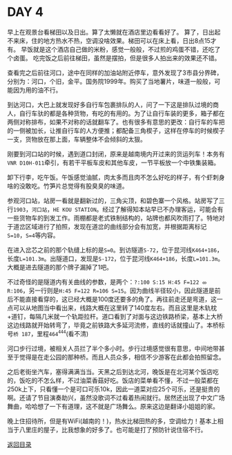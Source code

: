 
# DAY 4

早上在观景台看梯田以及日出。算了太懒就在酒店里边看看好了。
算了，日出起不来床，住的地方热水不热，空调没啥效果。梯田可以在床上看，日出8点15才有。
早饭就是这个酒店自己做的米粉，感觉一般般，不过煎的鸡蛋不错，还吃了个卤蛋。
吃完饭之后前往梯田，虽然是摆拍，但是很多人拍出来的效果还不错。
 
查看完之后前往河口，途中在同样的加油站附近停车，意外发现了3市县分界碑，分别为：河口，个旧，金平。国务院1999年。购买了当地薯片，味道一般般，可能因为用的油不行。

到达河口，大巴上就发现好多自行车包裹排队的人，问了一下这是排队过境的商人，自行车驮的都是各种货物，有吃的有用的。为了让自行车装的更多，箱子都在两侧对称排布，如果不对称的话就翻车了。也有很多有意思的更改：自行车的车把的一侧被加长，让推自行车的人方便推；都配备三角楔子，这样在停车的时候楔子一支，货物放在那上面，车辆整体不会倾斜的太狠。

刚要到河口站的时候，遇到道口封闭，原来是越南境内开过来的货运列车！本务有`VNR D10H-011`牵引，有若干平板车皮和其他车皮，一节平板放一个中铁集装箱。

卸下行李，吃午饭。午饭感觉油腻，肉太多而且肉不怎么好吃的样子，有个虾刺身啥的没敢吃。竹笋片总觉得有股臭臭的味道。

参观河口站，站房一看就是翻新过的，三角尖顶，和碧色寨一个风格。站房写了三行`1903`，`河口站`，`HE KOU STATION`。经过了解得知本站早已不办理客运，可能会有一些货物车的到发工作。雨棚都是老式铁制结构的，站牌也都风吹雨打了。特地对于道岔区域进行了拍照，发现在道岔的曲线部分会有加宽，并根据距离标记`S=10`，`S=4`等内容。

在进入岔芯之前的那个轨缝上标的是`S=0`。到访隧道`S-72`，位于昆河线`K464+186`，长度`L=101.3m`。出隧道口，发现是`S-172`，位于昆河线`K464+186`，长度`L=101.3m`。大概是进去隧道的那个牌子漏掉了1吧。

不过奇怪的是隧道内有关曲线的参数，是两个：`?:100 S:15 H:45 F=122 ⤄ R:106`，另一行则是`H:45 F=122 R=106 S=15`。因为曲线半径较小，因此隧道是前后不能直接看穿的，这已经大概是100度还要多的角了。再往前走还是弯道，这一点可以从地图当中看出来，线路大概在这里转了140度左右。而且这里是木轨枕+道钉，每隔几米就一个轨距拉杆。道口看到了对面与这边铁路桥梁，基本上大桥这边线路就开始转弯了，毕竟之前铁路大多延河流修，直线的话就撞山了。本桥标号`桥 187`，里程`464`<sup>`444`</sup>(看不清)

河口步行过境，被相关人员拦了半个多小时。步行过境感觉很有意思，中间地带甚至于觉得是在走公园的那种桥。而且人员众多，相信不少游客在此都会拍照留念。

之后老街坐汽车，塞得满满当当。天黑之后到达北河，晚饭是在北河某个饭店吃的，饭吃的不怎么样，不过油菜香菇好吃。饭店的菜单看不懂，不过一般菜都在250k上下，只看懂一个是可口可乐10k，因此一道菜对应25个可乐，还是挺贵的啊。还请了节目演奏助兴，虽然没歌词不过看着热闹就行。居然还出现了中文广场舞曲，哈哈想了一下有道理，这不就是广场舞么。原来这边是翻译小姐姐的家。

晚上住招待所，但是有WiFi(越南的！)，热水比梯田热的多，空调给力！基本上相当于八里庄的屋子，比我想象的好多了。也可能是打了预防针说住宿不行。

[返回目录](README.md)
